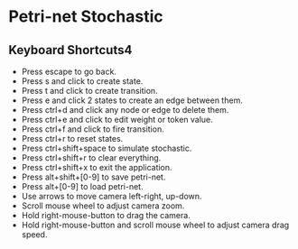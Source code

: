 # Petri-net Stochastic
## Keyboard Shortcuts4
- Press escape to go back.
- Press s and click to create state.
- Press t and click to create transition.
- Press e and click 2 states to create an edge between them.
- Press ctrl+d and click any node or edge to delete them.
- Press ctrl+e and click to edit weight or token value.
- Press ctrl+f and click to fire transition.
- Press ctrl+r to reset states.
- Press ctrl+shift+space to simulate stochastic.
- Press ctrl+shift+r to clear everything.
- Press ctrl+shift+x to exit the application.
- Press alt+shift+[0-9] to save petri-net.
- Press alt+[0-9] to load petri-net.
- Use arrows to move camera left-right, up-down.
- Scroll mouse wheel to adjust camera zoom.
- Hold right-mouse-button to drag the camera.
- Hold right-mouse-button and scroll mouse wheel to adjust camera drag speed.